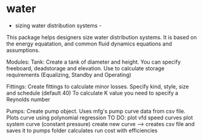 # water
 - sizing water distribution systems - 

 This package helps designers size water distribution systems. It is based on 
 the energy equatation, and common fluid dynamics equations and assumptions.

 Modules:
 Tank:
 Create a tank of diameter and height. You can specify freeboard, deadstorage and elevation.
 Use to calculate storage requirements (Equalizing, Standby and Operating)

 Fittings:
 Create fittings to calculate minor losses. Specify kind, style, size and schedule (default 40)
 To calculate K value you need to specify a Reynolds number 

 Pumps:
 Create pump object. Uses mfg's pump curve data from csv file. Plots curve using polynomial regression
 TO DO:
 plot vfd speed curves
 plot system curve (constant pressure)
 create new curve --> creates csv file and saves it to pumps folder
 calculates run cost with efficiencies

